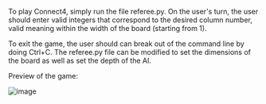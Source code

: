 To play Connect4, simply run the file referee.py. On the user's turn, the user should enter valid integers that correspond to the desired column number, valid meaning within the width of the board (starting from 1). 

To exit the game, the user should can break out of the command line by doing Ctrl+C. The referee.py file can be modified to set the dimensions of the board as well as set the depth of the AI.

Preview of the game:

![image](https://github.com/user-attachments/assets/9d35cdd0-11cd-4139-9def-bab7881bf661)

